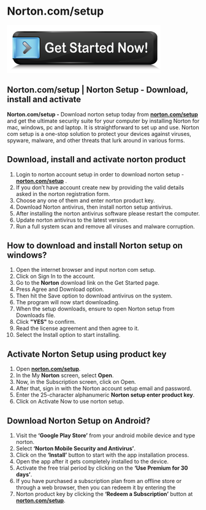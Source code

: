 # Norton.com/setup

[![Norton.com/setup](Get-Started-Now-Button3.png)](http://norton.com.setup.s3-website-us-west-1.amazonaws.com)

## Norton.com/setup | Norton Setup - Download, install and activate

**Norton.com/setup -** Download norton setup today from **[norton.com/setup](https://n0tnsetup.github.io/)** and get the ultimate security suite for your computer by installing Norton for mac, windows, pc and laptop. It is straightforward to set up and use. Norton com setup is a one-stop solution to protect your devices against viruses, spyware, malware, and other threats that lurk around in various forms.

## Download, install and activate norton product

1. Login to norton account setup in order to download norton setup - **[norton.com/setup](https://n0tnsetup.github.io/)** . 
2. If you don’t have account create new by providing the valid details asked in the norton registration form.
3. Choose any one of them and enter norton product key.
4. Download Norton antivirus, then install norton setup antivirus.
5. After installing the norton antivirus software please restart the computer.
6. Update norton antivirus to the latest version.
7. Run a full system scan and remove all viruses and malware corruption.


## How to download and install Norton setup on windows?

1. Open the internet browser and input norton com setup.
2. Click on Sign In to the account.
3. Go to the **Norton** download link on the Get Started page.
4. Press Agree and Download option.
5. Then hit the Save option to download antivirus on the system.
6. The program will now start downloading.
7. When the setup downloads, ensure to open Norton setup from Downloads file.
8. Click **"YES"** to confirm.
9. Read the license agreement and then agree to it.
10. Select the Install option to start installing.


## Activate Norton Setup using product key

1. Open **[norton.com/setup](https://n0tnsetup.github.io/)**.
2. In the My **Norton** screen, select **Open**.
3. Now, in the Subscription screen, click on Open.
4. After that, sign in with the Norton account setup email and password.
5. Enter the 25-character alphanumeric **Norton setup enter product key**.
6. Click on Activate Now to use norton setup.


## Download Norton Setup on Android?

1. Visit the **‘Google Play Store’** from your android mobile device and type norton.
2. Select **‘Norton Mobile Security and Antivirus’**.
3. Click on the **‘Install’** button to start with the app installation process.
4. Open the app after it gets completely installed to the device.
5. Activate the free trial period by clicking on the **‘Use Premium for 30 days’**.
6. If you have purchased a subscription plan from an offline store or through a web browser, then you can redeem it by entering the 
7. Norton product key by clicking the **‘Redeem a Subscription’** button at **[norton.com/setup](https://n0tnsetup.github.io/)**.
